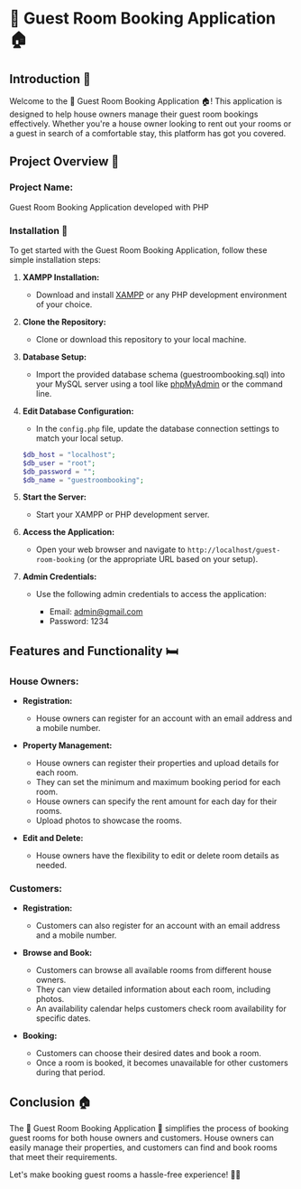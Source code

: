 # 🌟 Guest Room Booking Application 🏠

## Introduction 📜

Welcome to the 🌟 Guest Room Booking Application 🏠! This application is designed to help house owners manage their guest room bookings effectively. Whether you're a house owner looking to rent out your rooms or a guest in search of a comfortable stay, this platform has got you covered.

## Project Overview 🏡

### Project Name:
Guest Room Booking Application developed with PHP

### Installation 🚀

To get started with the Guest Room Booking Application, follow these simple installation steps:

1. **XAMPP Installation:**
   - Download and install [XAMPP](https://www.apachefriends.org/index.html) or any PHP development environment of your choice.

2. **Clone the Repository:**
   - Clone or download this repository to your local machine.

3. **Database Setup:**
   - Import the provided database schema (guestroombooking.sql) into your MySQL server using a tool like [phpMyAdmin](https://www.phpmyadmin.net/) or the command line.

4. **Edit Database Configuration:**
   - In the `config.php` file, update the database connection settings to match your local setup.
   
   ```php
   $db_host = "localhost";
   $db_user = "root";
   $db_password = "";
   $db_name = "guestroombooking";
   ```

5. **Start the Server:**
   - Start your XAMPP or PHP development server.

6. **Access the Application:**
   - Open your web browser and navigate to `http://localhost/guest-room-booking` (or the appropriate URL based on your setup).

7. **Admin Credentials:**
   - Use the following admin credentials to access the application:

      - Email: admin@gmail.com
      - Password: 1234

## Features and Functionality 🛏️

### House Owners:
- **Registration:**
  - House owners can register for an account with an email address and a mobile number.

- **Property Management:**
  - House owners can register their properties and upload details for each room.
  - They can set the minimum and maximum booking period for each room.
  - House owners can specify the rent amount for each day for their rooms.
  - Upload photos to showcase the rooms.

- **Edit and Delete:**
  - House owners have the flexibility to edit or delete room details as needed.

### Customers:
- **Registration:**
  - Customers can also register for an account with an email address and a mobile number.

- **Browse and Book:**
  - Customers can browse all available rooms from different house owners.
  - They can view detailed information about each room, including photos.
  - An availability calendar helps customers check room availability for specific dates.

- **Booking:**
  - Customers can choose their desired dates and book a room.
  - Once a room is booked, it becomes unavailable for other customers during that period.

## Conclusion 🏠

The 🌟 Guest Room Booking Application 🏡 simplifies the process of booking guest rooms for both house owners and customers. House owners can easily manage their properties, and customers can find and book rooms that meet their requirements.

Let's make booking guest rooms a hassle-free experience! 🛌🌟
